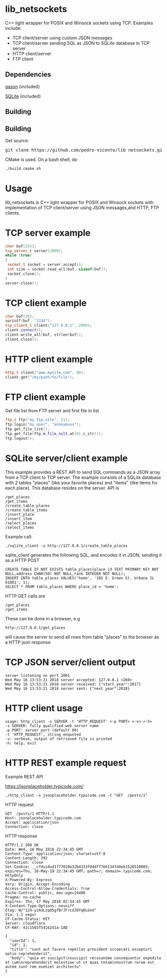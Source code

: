 # lib_netsockets
C++ light wrapper for POSIX and Winsock sockets using TCP. Examples include:
<br /> 
* TCP client/server using custom JSON messages
* TCP client/server sending SQL as JSON to SQLite database in TCP server
* HTTP client/server
* FTP client

Dependencies 
------------

[gason](https://github.com/vivkin/gason) (included)
<br /> 

[SQLite](https://www.sqlite.org/) (included)
<br />

Building
------------

## Building 

Get source:
<pre>
git clone https://github.com/pedro-vicente/lib_netsockets.git
</pre>

CMake is used. On a bash shell, do

```cmd
./build.cmake.sh
```


# Usage
lib_netsockets is C++ light wrapper for POSIX and Winsock sockets with implementation of TCP client/server using JSON messages,and HTTP, FTP clients.

# TCP server example
```c++
char buf[255];
tcp_server_t server(2000);
while (true)
{
 socket_t socket = server.accept();
 int size = socket.read_all(buf, sizeof(buf));
 socket.close();
}
server.close();
```

# TCP client example
```c++
char buf[20];
sprintf(buf, "1234");
tcp_client_t client("127.0.0.1", 2000);
client.connect();
client.write_all(buf, strlen(buf));
client.close();
```

# HTTP client example
```c++
http_t client("www.mysite.com", 80);
client.get("/my/path/to/file");
```

# FTP client example
Get file list from FTP server and first file in list
```c++
ftp_t ftp("my.ftp.site", 21);
ftp.login("my user", "anonymous");
ftp.get_file_list();
ftp.get_file(ftp.m_file_nslt.at(0).c_str());
ftp.logout();
```

# SQLite server/client example
This example provides a REST API to send SQL commands as a JSON array from a TCP client to TCP server.
The example consists of a SQLite database with 2 tables "places" (like your favorite places) and "items" (like items for each place).
This database resides on the server. API is

```
/get_places
/get_items
/create_table_places
/create_table_items
/insert_place
/insert_item
/select_places
/select_items
```

Example call:

```
./sqlite_client -u http://127.0.0.1/create_table_places
```

sqlite_client generates the following SQL, and encodes it in JSON, sending it as a HTTP POST

```
CREATE TABLE IF NOT EXISTS table_places(place_id TEXT PRIMARY KEY NOT NULL,address CHAR(50) NOT NULL,rank INTEGER NOT NULL);
INSERT INTO table_places VALUES('home', '102 E. Green St. Urbana IL 61801', 1);
SELECT * FROM table_places WHERE place_id = 'home';
```

HTTP GET calls are 

```
/get_places
/get_items
```

These can be done in a browser, e.g

```
http://127.0.0.1/get_places
```

will cause the server to send all rows from table "places" to the browser as a HTTP json response

# TCP JSON server/client output
```
server listening on port 2001
Wed May 16 13:53:21 2018 server accepted: 127.0.0.1 <260>
Wed May 16 13:53:21 2018 server received: {"start_year":2017}
Wed May 16 13:53:21 2018 server sent: {"next_year":2018}
```

# HTTP client usage
```
usage: http_client -s SERVER -t 'HTTP_REQUEST' <-p PORT> <-v> <-h>
-s SERVER: fully qualified web server name
-p PORT: server port (default 80)
-t 'HTTP_REQUEST', string enquoted
-v: verbose, output of retrieved file is printed
-h: help, exit
```

# HTTP REST example request
Example REST API

https://jsonplaceholder.typicode.com/

```
./http_client -s jsonplaceholder.typicode.com -t "GET  /posts/1"
```

HTTP request

```
GET  /posts/1 HTTP/1.1
Host: jsonplaceholder.typicode.com
Accept: application/json
Connection: close
```


HTTP response

```
HTTP/1.1 200 OK
Date: Wed, 16 May 2018 22:34:45 GMT
Content-Type: application/json; charset=utf-8
Content-Length: 292
Connection: close
Set-Cookie: __cfduid=d1f77010e32b4333f04dff766134fd4eb1526510085; expires=Thu, 16-May-19 22:34:45 GMT; path=/; domain=.typicode.com; HttpOnly
X-Powered-By: Express
Vary: Origin, Accept-Encoding
Access-Control-Allow-Credentials: true
Cache-Control: public, max-age=14400
Pragma: no-cache
Expires: Thu, 17 May 2018 02:34:45 GMT
X-Content-Type-Options: nosniff
Etag: W/"124-yiKdLzqO5gfBrJFrcdJ8Yq0LGnU"
Via: 1.1 vegur
CF-Cache-Status: HIT
Server: cloudflare
CF-RAY: 41c1503f5416241a-IAD

{
  "userId": 1,
  "id": 1,
  "title": "sunt aut facere repellat provident occaecati excepturi optio reprehenderit",
  "body": "quia et suscipit\nsuscipit recusandae consequuntur expedita et cum\nreprehenderit molestiae ut ut quas totam\nnostrum rerum est autem sunt rem eveniet architecto"
}
```